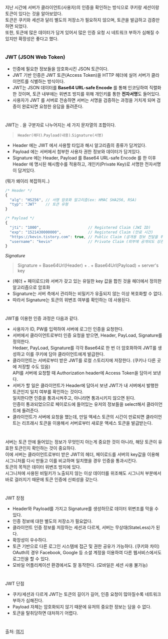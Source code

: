 지난 시간에 서버가 클라이언트(사용자)의 인증을 확인하는 방식으로 쿠키랑 세션이랑 토큰이 있다는 것을 알아보았다.  
토큰은 쿠키와 세션과 달리 별도의 저장소가 필요하지 않으며, 토큰을 발급하고 검증만 하면 되었다.  
또한, 토큰에 많은 데이터가 담겨 있어서 많은 인증 요청 시 네트워크 부하가 심해질 수 있지만 확장성은 좋다고 했다.  
#
### JWT (JSON Web Token)
- 인증에 필요한 정보들을 암호화시킨 JSON 토큰이다.
- JWT 기반 인증은 JWT 토큰(Access Token)을 HTTP 헤더에 실어 서버가 클라이언트를 식별하는 방식이다.
- JWT는 JSON 데이터를 **Base64 URL-safe Encode** 를 통해 인코딩하여 직렬화한 것이며, 토큰 내부에는 위변조 방지를 위해 개인키를 통한 **전자서명**도 들어있다.
- 사용자가 JWT 를 서버로 전송하면 서버는 서명을 검증하는 과정을 거치게 되며 검증이 완료되면 요청한 응답을 돌려준다.
#
JWT는 . 을 구분자로 나누어지는 세 가지 문자열의 조합이다.
> `Header(헤더)`.`Payload(내용)`.`Signature(서명)`
- Header 에는 JWT 에서 사용할 타입과 해시 알고리즘의 종류가 담겨있다.
- Payload 에는 서버에서 첨부한 사용자 권한 정보와 데이터가 담겨있다.
- Signature 에는 Header, Payload 를 Base64 URL-safe Encode 를 한 이후 Header 에 명시된 해시함수를 적용하고, 개인키(Private Key)로 서명한 전자서명이 담겨있다.

(뭐가 왜이리 복잡하지..)
```javascript
/* Header */
{
  "alg": "HS256", // 서명 암호화 알고리즘(ex: HMAC SHA256, RSA)
  "typ": "JWT"    // 토큰 유형
}

/* Payload */
{
  "jti": "1000",                     // Registered Claim (JWI ID)
  "exp": "1521430000000",            // Registered Claim (만료 시간)
  "https://kevin.tistory.com": true, // Public Claim (공개용 정보 전달을 위한 사용자 정의 클레임)
  "username": "kevin"                // Private Claim (외부에 공개되도 상관없지만 해당 유저를 특정할 수 있는 정보)
}
```
*Signature*
> Signature = Base64Url(Header) + . + Base64Url(Payload) + server's key
- (헤더 + 페이로드)와 서버가 갖고 있는 유일한 key 값을 합친 것을 헤더에서 정의한 알고리즘으로 암호화
- Signature는 서버 측에서 관리하는 비밀키가 유출되지 않는 이상 복호화할 수 없다.
- 따라서 Signature는 토큰의 위변조 여부를 확인하는 데 사용된다.
#
JWT를 이용한 인증 과정은 다음과 같다.
- 사용자가 ID, PW를 입력하여 서버에 로그인 인증을 요청한다.
- 서버에서 클라이언트로부터 인증 요청을 받으면, Header, PayLoad, Signature를 정의한다.  
Hedaer, PayLoad, Signature를 각각 Base64로 한 번 더 암호화하여 JWT를 생성하고 이를 쿠키에 담아 클라이언트에게 발급한다.
- 클라이언트는 서버로부터 받은 JWT를 로컬 스토리지에 저장한다. (쿠키나 다른 곳에 저장할 수도 있음)  
API를 서버에 요청할 때 Authorization header에 Access Token을 담아서 보낸다.
- 서버가 할 일은 클라이언트가 Header에 담아서 보낸 JWT가 내 서버에서 발행한 토큰인지 일치 여부를 확인하는 것이다.  
일치한다면 인증을 통과시켜주고, 아니라면 통과시키지 않으면 된다.  
인증이 통과되었으므로 페이로드에 들어있는 유저의 정보들을 select해서 클라이언트에 돌려준다.
- 클라이언트가 서버에 요청을 했는데, 만일 액세스 토큰의 시간이 만료되면 클라이언트는 리프래시 토큰을 이용해서 서버로부터 새로운 액세스 토큰을 발급받는다.
#
서버는 토큰 안에 들어있는 정보가 무엇인지 아는게 중요한 것이 아니라, 해당 토큰이 유효한 토큰인지 확인하는 것이 중요하다.  
이에 서버는 클라이언트로부터 받은 JWT의 헤더, 페이로드를 서버의 key값을 이용해 시그니처를 다시 만들고 이를 비교하며 일치했을 경우 인증을 통과시킨다.  
토큰의 목적은 데이터 위변조 방지에 있다.  
시그니처에 사용된 비밀키가 노출되지 않는 이상 데이터를 위조해도 시그니처 부분에서 바로 걸러지기 때문에 토큰 인증에 신뢰성을 갖는다.
#
JWT 장점
- Header와 Payload를 가지고 Signature를 생성하므로 데이터 위변조를 막을 수 있다.
- 인증 정보에 대한 별도의 저장소가 필요없다.
- 클라이언트 인증 정보를 저장하는 세션과 다르게, 서버는 무상태(StateLess)가 된다.
- 확장성이 우수하다.
- 토큰 기반으로 다른 로그인 시스템에 접근 및 권한 공유가 가능하다. (쿠키와 차이)  
OAuth의 경우 Facebook, Google 등 소셜 계정을 이용하여 다른 웹서비스에서도 로그인을 할 수 있다.
- 모바일 어플리케이션 환경에서도 잘 동작한다. (모바일은 세션 사용 불가능)
#
JWT 단점
- 쿠키/세션과 다르게 JWT는 토큰의 길이가 길어, 인증 요청이 많아질수록 네트워크 부하가 심해진다.
- Payload 자체는 암호화되지 않기 때문에 유저의 중요한 정보는 담을 수 없다.
- 토큰을 탈취당하면 대처하기 어렵다.
#
출처: [여기](https://inpa.tistory.com/entry/WEB-%F0%9F%93%9A-JWTjson-web-token-%EB%9E%80-%F0%9F%92%AF-%EC%A0%95%EB%A6%AC)
